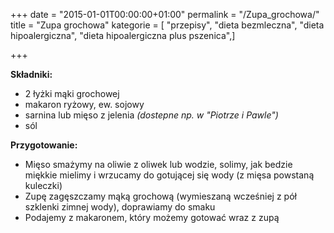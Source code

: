 +++
date = "2015-01-01T00:00:00+01:00"
permalink = "/Zupa_grochowa/"
title = "Zupa grochowa"
kategorie = [ "przepisy", "dieta bezmleczna", "dieta hipoalergiczna", "dieta hipoalergiczna plus pszenica",]

+++

**Składniki:**

-   2 łyżki mąki grochowej
-   makaron ryżowy, ew. sojowy
-   sarnina lub mięso z jelenia *(dostepne np. w "Piotrze i Pawle")*
-   sól

**Przygotowanie:**

-   Mięso smażymy na oliwie z oliwek lub wodzie, solimy, jak bedzie miękkie mielimy i wrzucamy do gotującej się wody (z mięsa powstaną kuleczki)
-   Zupę zagęszczamy mąką grochową (wymieszaną wcześniej z pół szklenki zimnej wody), doprawiamy do smaku
-   Podajemy z makaronem, który możemy gotować wraz z zupą
